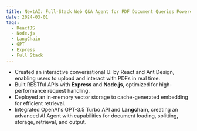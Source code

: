```yaml
---
title: NextAI: Full-Stack Web Q&A Agent for PDF Document Queries Powered by ChatGPT
date: 2024-03-01
tags:
  - ReactJS
  - Node.js
  - LangChain
  - GPT
  - Express
  - Full Stack
---
```


- Created an interactive conversational UI by React and Ant Design, enabling users to upload and interact with PDFs in real time.  
- Built RESTful APIs with **Express** and **Node.js**, optimized for high-performance request handling.  
- Deployed an in-memory vector storage to cache-generated embedding for efficient retrieval.  
- Integrated OpenAI's GPT-3.5 Turbo API and **Langchain**, creating an advanced AI Agent with capabilities for document loading, splitting, storage, retrieval, and output.

<!--more-->
